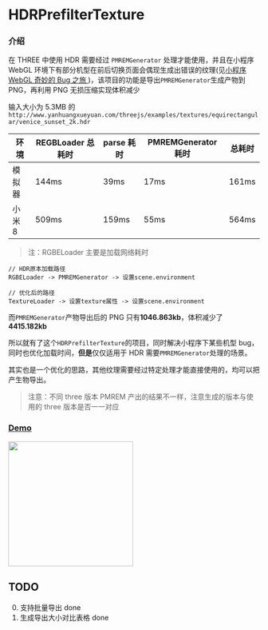 # HDRPrefilterTexture

### 介绍

在 THREE 中使用 HDR 需要经过 `PMREMGenerator` 处理才能使用，并且在小程序 WebGL 环境下有部分机型在前后切换页面会偶现生成出错误的纹理(见[小程序 WebGL 奇妙的 Bug 之旅 ](https://juejin.cn/post/6922829073920032775))，该项目的功能是导出`PMREMGenerator`生成产物到 PNG，再利用 PNG 无损压缩实现体积减少

输入大小为 5.3MB 的`http://www.yanhuangxueyuan.com/threejs/examples/textures/equirectangular/venice_sunset_2k.hdr`

| 环境   | REGBLoader 总耗时 | parse 耗时 | PMREMGenerator 耗时 | 总耗时 |
| ------ | ----------------- | ---------- | ------------------- | ------ |
| 模拟器 | 144ms             | 39ms       | 17ms                | 161ms  |
| 小米 8 | 509ms             | 159ms      | 55ms                | 564ms  |

> 注：RGBELoader 主要是加载网络耗时

```
// HDR原本加载路径
RGBELoader -> PMREMGenerator -> 设置scene.environment

// 优化后的路径
TextureLoader -> 设置texture属性 -> 设置scene.environment
```

而`PMREMGenerator`产物导出后的 PNG 只有**1046.863kb**，体积减少了**4415.182kb**

所以就有了这个`HDRPrefilterTexture`的项目，同时解决小程序下某些机型 bug，同时也优化加载时间，**但是**仅仅适用于 HDR 需要`PMREMGenerator`处理的场景。

其实也是一个优化的思路，其他纹理需要经过特定处理才能直接使用的，均可以把产生物导出。

> 注意：不同 three 版本 PMREM 产出的结果不一样，注意生成的版本与使用的 three 版本是否一一对应

### [Demo](https://deepkolos.github.io/hdr-prefilter-texture/index.html)

<img src="https://raw.githubusercontent.com/deepkolos/hdr-prefilter-texture/master/demo.jpg" width="250" alt="" style="display:inline-block;"/>

## TODO

0. 支持批量导出 done
1. 生成导出大小对比表格 done
